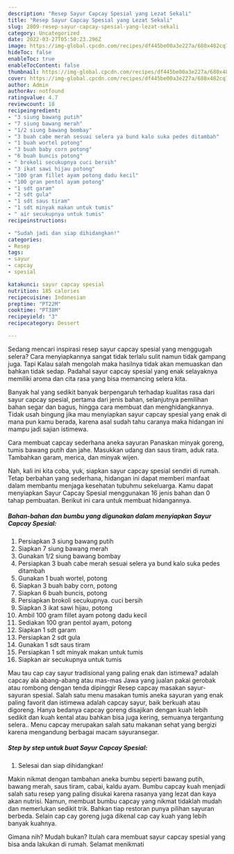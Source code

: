 ```yaml
---
description: "Resep Sayur Capcay Spesial yang Lezat Sekali"
title: "Resep Sayur Capcay Spesial yang Lezat Sekali"
slug: 2809-resep-sayur-capcay-spesial-yang-lezat-sekali
category: Uncategorized
date: 2022-03-27T05:50:23.296Z
image: https://img-global.cpcdn.com/recipes/df445be00a3e227a/680x482cq70/sayur-capcay-spesial-foto-resep-utama.jpg
hideToc: false
enableToc: true
enableTocContent: false
thumbnail: https://img-global.cpcdn.com/recipes/df445be00a3e227a/680x482cq70/sayur-capcay-spesial-foto-resep-utama.jpg
cover: https://img-global.cpcdn.com/recipes/df445be00a3e227a/680x482cq70/sayur-capcay-spesial-foto-resep-utama.jpg
author: Admin
authorAv: notfound
ratingvalue: 4.7
reviewcount: 18
recipeingredient:
- "3 siung bawang putih"
- "7 siung bawang merah"
- "1/2 siung bawang bombay"
- "3 buah cabe merah sesuai selera ya bund kalo suka pedes ditambah"
- "1 buah wortel potong"
- "3 buah baby corn potong"
- "6 buah buncis potong"
- " brokoli secukupnya cuci bersih"
- "3 ikat sawi hijau potong"
- "100 gram fillet ayam potong dadu kecil"
- "100 gran pentol ayam potong"
- "1 sdt garam"
- "2 sdt gula"
- "1 sdt saus tiram"
- "1 sdt minyak makan untuk tumis"
- " air secukupnya untuk tumis"
recipeinstructions:

- "Sudah jadi dan siap dihidangkan!"
categories:
- Resep
tags:
- sayur
- capcay
- spesial

katakunci: sayur capcay spesial 
nutrition: 185 calories
recipecuisine: Indonesian
preptime: "PT22M"
cooktime: "PT38M"
recipeyield: "3"
recipecategory: Dessert

---
```



Sedang mencari inspirasi resep sayur capcay spesial yang menggugah selera? Cara menyiapkannya sangat tidak terlalu sulit namun tidak gampang juga. Tapi Kalau salah mengolah maka hasilnya tidak akan memuaskan dan bahkan tidak sedap. Padahal sayur capcay spesial yang enak selayaknya memiliki aroma dan cita rasa yang bisa memancing selera kita.


Banyak hal yang sedikit banyak berpengaruh terhadap kualitas rasa dari sayur capcay spesial, pertama dari jenis bahan, selanjutnya pemilihan bahan segar dan bagus, hingga cara membuat dan menghidangkannya. Tidak usah bingung jika mau menyiapkan sayur capcay spesial yang enak di mana pun kamu berada, karena asal sudah tahu caranya maka hidangan ini mampu jadi sajian istimewa.

Cara membuat capcay sederhana aneka sayuran Panaskan minyak goreng, tumis bawang putih dan jahe. Masukkan udang dan saus tiram, aduk rata. Tambahkan garam, merica, dan minyak wijen.


Nah, kali ini kita coba, yuk, siapkan sayur capcay spesial sendiri di rumah. Tetap berbahan yang sederhana, hidangan ini dapat memberi manfaat dalam membantu menjaga kesehatan tubuhmu sekeluarga. Kamu dapat menyiapkan Sayur Capcay Spesial menggunakan 16 jenis bahan dan 0 tahap pembuatan. Berikut ini cara untuk membuat hidangannya.

<!--inarticleads1-->

##### Bahan-bahan dan bumbu yang digunakan dalam menyiapkan Sayur Capcay Spesial:

1. Persiapkan 3 siung bawang putih
1. Siapkan 7 siung bawang merah
1. Gunakan 1/2 siung bawang bombay
1. Persiapkan 3 buah cabe merah sesuai selera ya bund kalo suka pedes ditambah
1. Gunakan 1 buah wortel, potong
1. Siapkan 3 buah baby corn, potong
1. Siapkan 6 buah buncis, potong
1. Persiapkan  brokoli secukupnya. cuci bersih
1. Siapkan 3 ikat sawi hijau, potong
1. Ambil 100 gram fillet ayam potong dadu kecil
1. Sediakan 100 gran pentol ayam, potong
1. Siapkan 1 sdt garam
1. Persiapkan 2 sdt gula
1. Gunakan 1 sdt saus tiram
1. Persiapkan 1 sdt minyak makan untuk tumis
1. Siapkan  air secukupnya untuk tumis


Mau tau cap cay sayur tradisional yang paling enak dan istimewa? adalah capcay ala abang-abang atau mas-mas Jawa yang jualan pakai gerobak atau rombong dengan tenda dipinggir Resep capcay masakan sayur-sayuran spesial. Salah satu menu masakan tumis aneka sayuran yang enak paling favorit dan istimewa adalah capcay sayur, baik berkuah atau digoreng. Hanya bedanya capcay goreng disajikan dengan kuah lebih sedikit dan kuah kental atau bahkan bisa juga kering, semuanya tergantung selera.. Menu capcay merupakan salah satu makanan sehat yang bergizi karena mengandung berbagai macam sayuransegar. 

<!--inarticleads2-->

##### Step by step untuk buat Sayur Capcay Spesial:


1. Selesai dan siap dihidangkan!

Makin nikmat dengan tambahan aneka bumbu seperti bawang putih, bawang merah, saus tiram, cabai, kaldu ayam. Bumbu capcay kuah menjadi salah satu resep yang paling disukai karena rasanya yang lezat dan kaya akan nutrisi. Namun, membuat bumbu capcay yang nikmat tidaklah mudah dan memerlukan sedikit trik. Bahkan tiap restoran punya pilihan sayuran berbeda. Selain cap cay goreng juga dikenal cap cay kuah yang lebih banyak kuahnya. 

Gimana nih? Mudah bukan? Itulah cara membuat sayur capcay spesial yang bisa anda lakukan di rumah. Selamat menikmati

